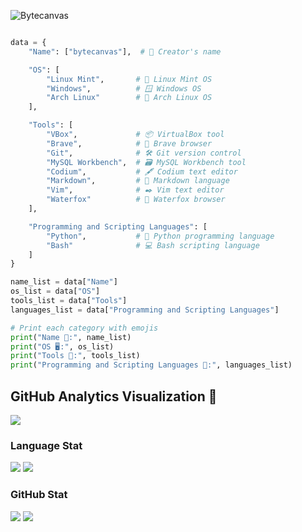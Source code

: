 ![Bytecanvas](https://github.com/bytecanvas/bytecanvas/assets/139046842/7df3adeb-985d-4e86-bad4-6d1eef54af50)

```python

data = {
    "Name": ["bytecanvas"],  # 👤 Creator's name

    "OS": [
        "Linux Mint",       # 🐧 Linux Mint OS
        "Windows",          # 🪟 Windows OS
        "Arch Linux"        # 🏰 Arch Linux OS
    ],

    "Tools": [
        "VBox",             # 📦 VirtualBox tool
        "Brave",            # 🦁 Brave browser
        "Git",              # 🛠️ Git version control
        "MySQL Workbench",  # 🗃️ MySQL Workbench tool
        "Codium",           # 🖋️ Codium text editor
        "Markdown",         # 📄 Markdown language
        "Vim",              # ✒️ Vim text editor
        "Waterfox"          # 🦊 Waterfox browser
    ],

    "Programming and Scripting Languages": [
        "Python",           # 🐍 Python programming language
        "Bash"              # 💻 Bash scripting language
    ]
}

name_list = data["Name"]
os_list = data["OS"]
tools_list = data["Tools"]
languages_list = data["Programming and Scripting Languages"]

# Print each category with emojis
print("Name 👤:", name_list)
print("OS 🖥️:", os_list)
print("Tools 🔧:", tools_list)
print("Programming and Scripting Languages 📜:", languages_list)

```

## GitHub Analytics Visualization 🔎
![](https://github-profile-summary-cards.vercel.app/api/cards/profile-details?username=bytecanvas&theme=github_dark)
  
### Language Stat
![](https://github-profile-summary-cards.vercel.app/api/cards/repos-per-language?username=bytecanvas&theme=github_dark)
![](https://github-profile-summary-cards.vercel.app/api/cards/most-commit-language?username=bytecanvas&theme=github_dark)
  
### GitHub Stat 
![](https://github-profile-summary-cards.vercel.app/api/cards/stats?username=bytecanvas&theme=github_dark)
![](https://github-profile-summary-cards.vercel.app/api/cards/productive-time?username=bytecanvas&theme=github_dark)
